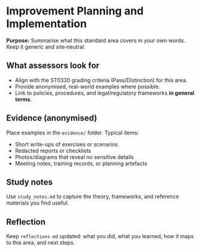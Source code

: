 # Improvement Planning and Implementation

**Purpose:** Summarise what this standard area covers in your own words. Keep it generic and site‑neutral.

## What assessors look for
- Align with the ST0330 grading criteria (Pass/Distinction) for this area.
- Provide anonymised, real-world examples where possible.
- Link to policies, procedures, and legal/regulatory frameworks **in general terms**.

## Evidence (anonymised)
Place examples in the `evidence/` folder. Typical items:
- Short write-ups of exercises or scenarios
- Redacted reports or checklists
- Photos/diagrams that reveal no sensitive details
- Meeting notes, training records, or planning artefacts

## Study notes
Use `study_notes.md` to capture the theory, frameworks, and reference materials you find useful.

## Reflection
Keep `reflections.md` updated: what you did, what you learned, how it maps to this area, and next steps.
